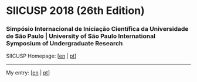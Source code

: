 # SIICUSP 2018 (26th Edition)

### Simpósio Internacional de Iniciação Científica da Universidade de São Paulo | University of São Paulo International Symposium of Undergraduate Research

SIICUSP Homepage: \[[en](http://siicusp.prp.usp.br/en/home-us/) | [pt](http://siicusp.prp.usp.br/pt/home/)\]

<hr>

My entry: \[[en](https://github.com/RenatoGeh/siicusp/blob/master/siicusp_en.pdf) | [pt](https://github.com/RenatoGeh/siicusp/blob/master/siicusp.pdf)\]

